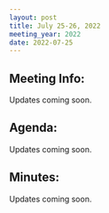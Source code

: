 ```yaml
---
layout: post
title: July 25-26, 2022
meeting_year: 2022
date: 2022-07-25
---
```

## Meeting Info:

Updates coming soon.

## Agenda:

Updates coming soon.

## Minutes:

Updates coming soon.